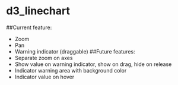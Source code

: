 # **d3_linechart**
##Current feature:
 - Zoom 
 - Pan
 - Warning indicator (draggable) 
##Future features:
 - Separate zoom on axes
 - Show value on warning indicator, show on drag, hide on release
 - Indicator warning area with background color
 - Indicator value on hover